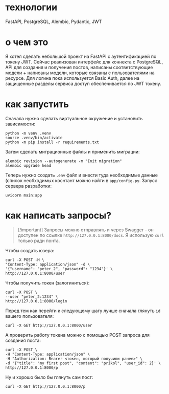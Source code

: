 # технологии #
FastAPI, PostgreSQL, Alembic, Pydantic, JWT

# о чем это #
Я хотел сделать небольшой проект на FastAPI с аутентификацией по токену JWT. Сейчас реализован интерфейс для коннекта с PostgreSQL, API для создания и получения постов, написаны соответствующие модели + написаны модели, которые связаны с пользователями на ресурсе. Для логина пока используется Basic Auth, далее на защищенные разделы сервиса доступ обеспечивается по JWT токену.

# как запустить #
Сначала нужно сделать виртуальное окружение и установить зависимости:
```
python -m venv .venv
source .venv/bin/activate
python -m pip install -r requirements.txt
```
Затем сделать миграционные файлы и применить миграции:
```
alembic revision --autogenerate -m "Init migration"
alembic upgrade head
```
Теперь нужно создать `.env` файл и внести туда необходимые данные (список необходимых коснтант можно найти в `app/config.py`.
Запуск сервера разработки:
```
uvicorn main:app
```
# как написать запросы? #

>[!important] Запросы можно отправлять и через Swagger - он доступен по ссылке `http://127.0.0.1:8000/docs`. Я использую `curl` только ради понта.

Чтобы создать юзера:
```
curl -X POST -H \
"Content-Type: application/json" -d \
'{"username": "peter_2", "password": "1234"}' \
http://127.0.0.1:8000/user
```
Чтобы получить токен (залогиниться):
```
curl -X POST \
--user "peter_2:1234" \
http://127.0.0.1:8000/login
```
Перед тем как перейти к следующему шагу лучше сначала глянуть `id` вашего пользователя:
```
curl -X GET http://127.0.0.1:8000/user
```
A проверить работу токена можно с помощью POST запроса для создания поста:
```
curl -X POST \
-H "Content-Type: application/json" \
-H "Authorization: Bearer <токен, который получили ранее>" \
-d '{"title": "my first post", "content": "prikol", "user_id": 2}' \
http://127.0.0.1:8000/p
```
Ну и хорошо было бы глянуть сам пост:
```
curl -X GET http://127.0.0.1:8000/p
```
